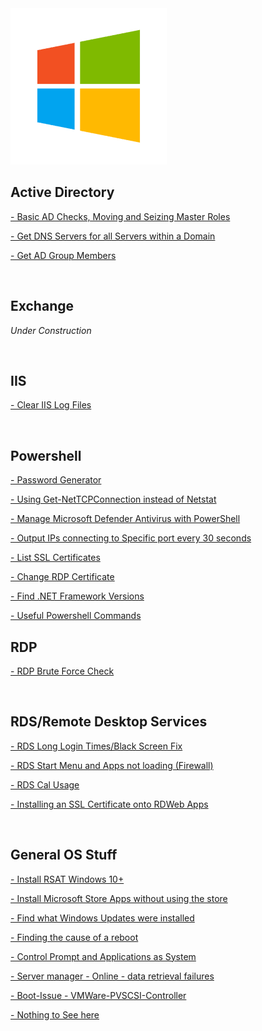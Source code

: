 <img src="https://github.com/Ashdf1992/wiki/blob/main/assets/images/windows-icon-png-5814.png" width="250"/>

<br>

## Active Directory
[- Basic AD Checks, Moving and Seizing Master Roles](https://github.com/Ashdf1992/wiki/blob/main/assets/pages/Windows/AD-Checks-Move-Seize-Master-Roles.md)

[- Get DNS Servers for all Servers within a Domain](https://github.com/Ashdf1992/wiki/blob/main/assets/pages/Windows/AD-DNSServer-Check.md)

[- Get AD Group Members](https://github.com/Ashdf1992/wiki/blob/main/assets/pages/Windows/AD-Group-Members.md)


<br>

## Exchange
*Under Construction*

<br>

## IIS
[- Clear IIS Log Files](https://github.com/Ashdf1992/wiki/blob/main/assets/pages/Windows/IISLogClean.md)

<br>

## Powershell
[- Password Generator](https://github.com/Ashdf1992/wiki/blob/main/assets/pages/Windows/Powershell-PW-Generator.md)

[- Using Get-NetTCPConnection instead of Netstat](https://github.com/Ashdf1992/wiki/blob/main/assets/pages/Windows/Powershell-NetTCPConnection.md)

[- Manage Microsoft Defender Antivirus with PowerShell](https://github.com/Ashdf1992/wiki/blob/main/assets/pages/Windows/Manage_Microsoft_Defender_With_Powershell.md)

[- Output IPs connecting to Specific port every 30 seconds](https://github.com/Ashdf1992/wiki/blob/main/assets/pages/Windows/Output-IPs-on-Port-Every-30-Seconds.md)

[- List SSL Certificates](https://github.com/Ashdf1992/wiki/blob/main/assets/pages/Windows/Powershell-List-Certs.md)

[- Change RDP Certificate](https://github.com/Ashdf1992/wiki/blob/main/assets/pages/Windows/Powershell-RDP-Cert.md)

[- Find .NET Framework Versions](https://github.com/Ashdf1992/wiki/blob/main/assets/pages/Windows/Dot-Net-Framework-Versions.md)

[- Useful Powershell Commands](https://github.com/Ashdf1992/wiki/blob/main/assets/pages/Windows/Powershell-Commands.md)
<br>

## RDP
[- RDP Brute Force Check](https://github.com/Ashdf1992/wiki/blob/main/assets/pages/Windows/RDPBruteForceCheck.md)

<br>

## RDS/Remote Desktop Services
[- RDS Long Login Times/Black Screen Fix](https://github.com/Ashdf1992/wiki/blob/main/assets/pages/Windows/RDSBlackScreenFix.md)

[- RDS Start Menu and Apps not loading (Firewall)](https://github.com/Ashdf1992/wiki/blob/main/assets/pages/Windows/RDSStartAppReset.md)

[- RDS Cal Usage](https://github.com/Ashdf1992/wiki/blob/main/assets/pages/Windows/RDSCalUsage.md)

[- Installing an SSL Certificate onto RDWeb Apps](https://github.com/Ashdf1992/wiki/blob/main/assets/pages/Windows/RDWebSSL.md)

<br>

## General OS Stuff
[- Install RSAT Windows 10+](https://github.com/Ashdf1992/wiki/blob/main/assets/pages/Windows/InstallRSATW10+.md)

[- Install Microsoft Store Apps without using the store](https://github.com/Ashdf1992/wiki/blob/main/assets/pages/Windows/BypassMSStore.md)

[- Find what Windows Updates were installed](https://github.com/Ashdf1992/wiki/blob/main/assets/pages/Windows/FindWindowsUpdates.md)

[- Finding the cause of a reboot](https://github.com/Ashdf1992/wiki/blob/main/assets/pages/Windows/FindRebootCause.md)

[- Control Prompt and Applications as System](https://github.com/Ashdf1992/wiki/blob/main/assets/pages/Windows/SystemCMDandApps.md)

[- Server manager - Online - data retrieval failures](https://github.com/Ashdf1992/wiki/blob/main/assets/pages/Windows/ServerManager-DataRetrievalFailure.md)

[- Boot-Issue - VMWare-PVSCSI-Controller](https://github.com/Ashdf1992/wiki/blob/main/assets/pages/Windows/[Boot-Issue]VMWare-PVSCSI-Controller.md)

[- Nothing to See here](https://github.com/Ashdf1992/wiki/blob/main/assets/pages/Windows/Development.md)
